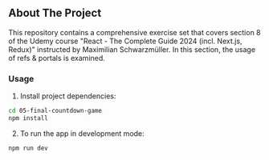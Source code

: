 ## About The Project

This repository contains a comprehensive exercise set that covers section 8 of the Udemy course "React - The Complete Guide 2024 (incl. Next.js, Redux)" instructed by Maximilian Schwarzmüller.  In this section, the usage of refs & portals is examined.

### Usage

1. Install project dependencies:

```sh
cd 05-final-countdown-game
npm install
```

2. To run the app in development mode:

```sh
npm run dev
```
